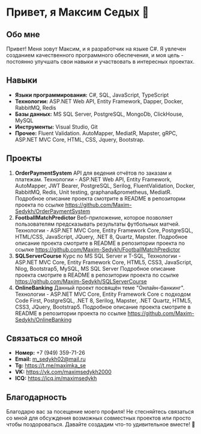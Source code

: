 # Привет, я Максим Седых 👋

## Обо мне
Привет! Меня зовут Максим, и я разработчик на языке C#. Я увлечен созданием качественного программного обеспечения, и моя цель - постоянно улучшать свои навыки и участвовать в интересных проектах.

## Навыки
- **Языки программирования:** C#, SQL, JavaScript, TypeScript
- **Технологии:** ASP.NET Web API, Entity Framework, Dapper, Docker, RabbitMQ, Redis
- **Базы данных:** MS SQL Server, PostgreSQL, MongoDb, ClickHouse, MySQL
- **Инструменты:** Visual Studio, Git
- **Прочее:** Fluent Validation. AutoMapper, MediatR, Mapster, gRPC, ASP.NET MVC Core, HTML, CSS, Jquery, Bootstrap.

## Проекты
1. **OrderPaymentSystem** API для ведения отчётов по заказам и платежам. Технологии - ASP.NET Web API, Entity Framework, AutoMapper, JWT Bearer, PostgreSQL, Serilog, FluentValidation, Docker, RabbitMQ, Redis, Unit testing, graphana&prometheus, MediatR. Подробное описание проекта смотрите в README в репозитории проекта по ссылке https://github.com/Maxim-Sedykh/OrderPaymentSystem
2. **FootballMatchPredictor** Веб-приложение, которое позволяет пользователям предсказывать результаты футбольных матчей. Технологии - ASP.NET MVC Core, Entity Framework Core, PostgreSQL, HTML/CSS, JavaScript, JQuery, .NET 8, Quartz, Mapster. Подробное описание проекта смотрите в README в репозитории проекта по ссылке https://github.com/Maxim-Sedykh/FootballMatchPredictor
3. **SQLServerCourse** Курс по MS SQL Server и T-SQL, Технологии - ASP.NET MVC Core, Entity Framework Core, HTML5, CSS3, JavaScript, Nlog, Bootstrap5, MySQL, MS SQL Server Подробное описание проекта смотрите в README в репозитории проекта по ссылке https://github.com/Maxim-Sedykh/SQLServerCourse
4. **OnlineBanking** Данный проект посвящён теме "Онлайн-банкинг". Технологии - ASP.NET MVC Core, Entity Framework Core c подходом Code First, PostgreSQL, .NET 8, Serilog, Mapster, .NET Quartz, HTML5, CSS3, JQuery, Bootstrap5. Подробное описание проекта смотрите в README в репозитории проекта по ссылке https://github.com/Maxim-Sedykh/OnlineBanking

## Связаться со мной
- **Номер:** +7 (949) 359-71-26
- **Email:** m_sedykh02@mail.ru
- **Tg:** https://t.me/maximka_se
- **VK:** https://vk.com/maximsedykh2000
- **ICQ:** https://icq.im/maximsedykh

## Благодарность
Благодарю вас за посещение моего профиля! Не стесняйтесь связаться со мной для обсуждения возможных совместных проектов или просто чтобы поздороваться. Давайте создадим что-то удивительное вместе! 🚀
